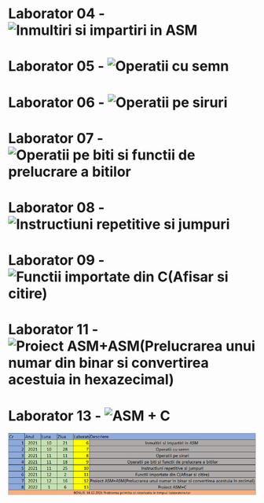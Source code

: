 # Laborator 04 - ![Inmultiri si impartiri in ASM](https://github.com/Leonard1403/University/tree/master/An1/Sem1/Arhitectura%20sistemelor%20de%20calcul/Tema/21.10.2021/Inmultiri%20si%20Impartiri)  
# Laborator 05 - ![Operatii cu semn](https://github.com/Leonard1403/University/tree/master/An1/Sem1/Arhitectura%20sistemelor%20de%20calcul/Tema/28.10.2021)
# Laborator 06 - ![Operatii pe siruri](https://github.com/Leonard1403/University/tree/master/An1/Sem1/Arhitectura%20sistemelor%20de%20calcul/Tema/11.11.2021)
# Laborator 07 - ![Operatii pe biti si functii de prelucrare a bitilor](https://github.com/Leonard1403/University/tree/master/An1/Sem1/Arhitectura%20sistemelor%20de%20calcul/Tema/18.11.2021)
# Laborator 08 - ![Instructiuni repetitive si jumpuri](https://github.com/Leonard1403/University/tree/master/An1/Sem1/Arhitectura%20sistemelor%20de%20calcul/Tema/25.11.2021)
# Laborator 09 - ![Functii importate din C(Afisar si citire)](https://github.com/Leonard1403/University/tree/master/An1/Sem1/Arhitectura%20sistemelor%20de%20calcul/Tema/02.12.2021)
# Laborator 11 - ![Proiect ASM+ASM(Prelucrarea unui numar din binar si convertirea acestuia in hexazecimal)](https://github.com/Leonard1403/University/tree/master/An1/Sem1/Arhitectura%20sistemelor%20de%20calcul/Tema/16.12.2021)
# Laborator 13 - ![ASM + C](https://github.com/Leonard1403/University/tree/master/An1/Sem1/Arhitectura%20sistemelor%20de%20calcul/Tema/06.01.2022)
![poza](https://github.com/Leonard1403/University/blob/master/An1/Sem1/Arhitectura%20sistemelor%20de%20calcul/Tema/F%C4%83r%C4%83%20titlu.png)